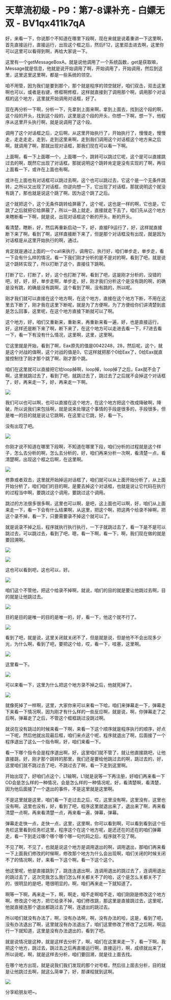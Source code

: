 # 天草流初级 - P9：第7-8课补充 - 白嫖无双 - BV1qx411k7qA

好，来看一下，你说那个不知道在哪里下段啊，现在来就是说着重讲一下这里啊，首先直接运行，直接运行，出现这个框之后，然后F12，这里双击进去啊，这里你可以这里可以看得到啊，再给大家说一下。

这里有一个getMessageBoxA，就是说他调用了一个系统函数，get是获取嘛，Message就是信息，他就是说开始调用了啊，开始调用了，开始调用，然后到这里，这里这里这里啊，都是一些系统的领空。

咱不用管，因为我们是要到那个，那个就是程序的领空就好，咱们双击，双击这里啊也可以，或者是右键，修框啊修框，这样就直接到了调用那个啊，调用那个对话框的这个地方，这里就开始调用对话框，好了。

现在再分析一下啊，分析一下，先拿到上面来啊，拿到上面去，找到这个段的啊，这个段的开头，找到这个段的，这里是这个段的开头，你想一下啊，想一下，他程序从这里开头执行啊，就是说调用了这个段。

调用了这个对话框之后，之后啊，从这里开始执行了，开始执行了，慢慢走，慢慢走，走走走走，走到，走到这里来啊，走到我们调用这个对话框这个地方来之后啊，就调用了啊，那就出现对话框，那我们现在可以看一下啊。

上面啊，看一下上面哪一个，上面哪一个，跳转可以跳过它呢，这个是可以直接跳过去的啊，既然它出现了对话框，那就说明这个跳转肯定是没有实现的了啊，再往上面看一下，或许在上面也有啊。

或许在上面也有对话框可以跳过去啊，这个也可以跳过去，它这个是一个无条件跳转，之所以又出现了对话框，你逆向想一下，它出现了对话框，那就说明这个就没有跳了，那也就是说这个跳了啊，因为这个跳了之后。

这个就把这个，这个无条件跳转给屏蔽了，这个呢，这也是一样的啊，它也是，它跳了之后就把它给屏蔽了，所以一路上就走，直接就走下去了，咱们先从这个地方来瞎断看一下啊，就是说，出现对话框这个断的开头，断的开头。

看清楚，瞎断，好，然后再重新启动一下，好，直接F9运行了，好，这样就直接断下来了啊，看到了啊，这样直接断下来了，但是那个对话框没有出现，就是因为对话框是从这里开始执行的啊，通过。

肯定就是通过上面的一个call来执行，调用它，执行好，咱们单步走，单步走，看一下会有什么样的情况，看一下我们刚才分析的是不是对的啊，看到了吧，就是说这个跳转实现了，所以打断了这个，直接往下跳啊。

打断了它，打断了，好，这个也打断了啊，看到了吧，这是刚才分析的，没错的吧，好，好，好，单步走啊，单步走，好，刚才我们分析这个是没有跳的啊，的确是没有跳，的确是没有跳啊，这个看到了啊，没有跳的，所以呢。

刚才我们就可以直接在这个地方啊，在这个地方，直接在这个地方下断，不用在这里去下断了，刚才我在这里下断呢，就是为了方便啊，为了方便给你们讲清楚到底是怎么回事，这里呢，在这个地方直接下断就可以了啊。

这个地方，好，咱们又重新来，重新来，再重新来看一遍，好，也是直接运行，好，这样还是断下来了啊，断下来了，在这个地方可以走进去看一下，F7进去看一下，看一下有没有什么情况，这里啊，这里，这里啊。

它这里就是开始，看到了啊，Eax原先的值是0042248，28，然后呢，这个，就是这个对战的值啊，这个对战的值是0，它这样就把那个0给Eax了，0给Eax就直接控制住了刚才那个跳了啊，刚才那个跳。

咱们在这里就可以直接把它给loop掉啊，loop掉，loop掉了之后，Eax就不会了啊，这里就跳过去了，看到了吧，就跳过去了，跳过去了之后就不会掉这个对话框了，好，再来走一下，好，再来走一下啊。



![](img/d0915e33bcbf01e69d3a4260512dc129_1.png)

我们可以也可以啊，也可以直接在这个地方，在这个地方把这个改成降破啊，降破，所以说我们来包括啊，就是说来处理这个事情的手段是很多的，手段很多，但是唯一的目的就是说让它跳啊，在这里让它跳，好，看一下。

没有出现了吧。

![](img/d0915e33bcbf01e69d3a4260512dc129_3.png)

你刚才说不知道在哪里下段啊，不知道在哪里下段，咱们分析的过程就是这个样子，怎么去分析的啊，怎么去分析的，好，咱们再来分析一次啊，看清楚一点，看清楚啊，出现这个框之后啊，在这里啊。



![](img/d0915e33bcbf01e69d3a4260512dc129_5.png)

修靠或者双击，这里就开始掉运对话框了，咱们就可以从上面开始分析了，从上面开始分析了，咱们咱们的目的啊，是要去掉这个对话框，也就是说让它代码在执行的过程当中啊，要跳过这个调用，要跳过这个调用。

跳过的方法很多很多啊，这里也可以啊，是吧，这上面也可以啊，好，咱们从上面来走一下，看一下会有什么结果啊，从这里，把这个啊，把这两个给录不掉啊，把这个录不掉，看一下，只要需要录不掉这个就可以了。

就是说录不掉之后，程序就执行执行执行，一下子就跳过去了，看一下是不是可以跳过去，可以跳过去，看到了吧，嗯，看一下啊，看一下，啊，我们现在做的就是要回溯啊。



![](img/d0915e33bcbf01e69d3a4260512dc129_7.png)

![](img/d0915e33bcbf01e69d3a4260512dc129_8.png)

这也可以看到吧，这也可以，好。

![](img/d0915e33bcbf01e69d3a4260512dc129_10.png)

咱们这个不管他，把这个给录不掉啊，就说，咱们的目的就是要让他跳过去啊，目的就是让他跳过去。

![](img/d0915e33bcbf01e69d3a4260512dc129_12.png)

目的是目的是唯一的目的是唯一的，好，看一下，他这个就不行了。

![](img/d0915e33bcbf01e69d3a4260512dc129_14.png)

看到了吧，就是说，这里关闭就关闭不了，但是就是说，但是他不不会出现多少光，为什么啊，看到了吧，要把这个给，哎，看一下，哇塞，这里啊。



![](img/d0915e33bcbf01e69d3a4260512dc129_16.png)

这里看一下。

![](img/d0915e33bcbf01e69d3a4260512dc129_18.png)

可以来看一下，这里为什么把这个地方录不掉之后，他就死掉了。

![](img/d0915e33bcbf01e69d3a4260512dc129_20.png)

就像死掉了一样啊，这里，大家你来可以来看一下哈，咱们来弹幕走一下，弹幕走下来看一下情况啊，因为刚才有什么样的一些反应啊，就是说，啊，你弹幕走了之后啊，弹幕走了之后，不管这个框框跳过没跳过啊。

就说在没有跳过的时候来看一下啊，来看一下这个顺序就是程序执行的顺序，好点一下呢，然后他就出现最后框，咱们来点这个呢，程序就退出了啊，后面接了一个程序退出了这么一个指令啊，好，咱们来看一下。

看一下哪个指令会是程序退出啊，好，这里咱们就不管了，就让他直接跳吧，让他直接跳，好，刚才那个跳转的那里，我们还是要给他跳过去的啊，跳过去的，好，这里咱们就不跳过去了吧，不跳过去了啊，看一下走到这里啊。

开始出现了，好咱们点这个，L1输啊，L1就是说等一下再注册，好咱们再来看一下OD会是怎么样的一种情况，会是怎么样的一种情况呢，好，看清楚啊，看清楚，因为他后面接了一个退出的事件，不是这里就是这里啊。

不是这里就是这里，咱们看一下走过去之后，哎，这里没有啊，这里没有，这里也没有啊，这里也没有，好，看到了吧，程序这里就退出来了，退出来了啊，再来看清楚一点啊，再来看清楚一点，再来看一遍，弹幕，弹幕。

弹幕走走快一点，走快一点，这里，这里啊，你可以看到啊，可以看到看到这个任务栏这里看到任务栏这里，程序这个在这个地方呢，是还还在的还在的咱们弹幕走，看一下到走过哪个哪个哪个哪一句代码之后，程序就不见了啊。

不见了啊，不见了，也就是说这个地方是调用退出的啊，调用退出，那咱们再来看一下上面我们修改的时候啊，修改那个地方为什么会出现啊，咱们关闭的时候关闭不了的情况啊，好，来看一下这个啊，看一下这个这个。

他这里呢，他是直接跳到了，跳连连退出啊，连调用退出的跳过去了，连调用退出的跳过去了，这次完我怎么我们怎么样关都关不了的哈，这个是怎么关都关不了的，很明显的是吧，嗯很明显的，啊，咱们再来走一下就知道了。

啊等一下啊，再来走一下，啊，啊走，咱不走啊咱不走，咱们刚刚是修改这个地方啊，修改这个地方，把它给录不掉，咱们修改跳，那这里是直接跳过去，这里呢，他就直接连那个退出都跳过去了啊，连退出的跳过去。

所以咱们就没有办法了，啊，没有办法啊，啊，没有办法的哈，这是，看到了吧，没有办法退出了啊，这里就没有办法退出了，咱们这里修改了修改了之后啊，啊运行一下就知道，这里是没有办法退出的，看到了吧。

就是说情况是这种，就是这样去分析了，啊，咱们在这里来走一下，看一下啊，我把这个地方，跳过去，跳过去之后再直接运行啊，直接运行，啊，成绩就出来了，所以说呢，啊，就是这样去分析，咱们要回溯，就是往上面去找。

在哪个地方出现，就是说我们我们发现的那个对号框，然后往上面去分析，目的就是让他跳过去啊，就这么简单了，好，那课程就到这啊。



![](img/d0915e33bcbf01e69d3a4260512dc129_22.png)

分享給朋友吧~。